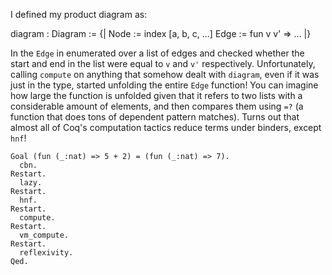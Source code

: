 I defined my product diagram as:

diagram : Diagram := {|
  Node := index [a, b, c, ...]
  Edge := fun v v' => ...
|}

In the `Edge` in enumerated over a list of edges and checked whether the start and end in the list were equal to `v` and `v'` respectively. Unfortunately, calling `compute` on anything that somehow dealt with `diagram`, even if it was just in the type, started unfolding the entire `Edge` function! You can imagine how large the function is unfolded given that it refers to two lists with a considerable amount of elements, and then compares them using `=?` (a function that does tons of dependent pattern matches). Turns out that almost all of Coq's computation tactics reduce terms under binders, except `hnf`!

    Goal (fun (_:nat) => 5 + 2) = (fun (_:nat) => 7).
      cbn.
    Restart.
      lazy.
    Restart.
      hnf.
    Restart.
      compute.
    Restart.
      vm_compute.
    Restart.
      reflexivity.
    Qed.

